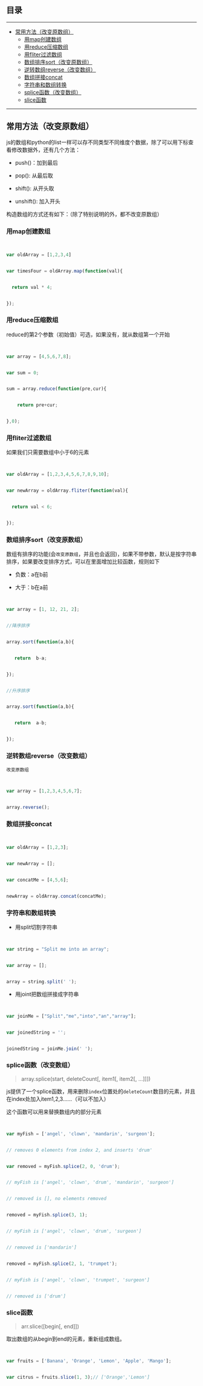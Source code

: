 ## 目录
---
- [常用方法（改变原数组）](#常用方法改变原数组)
  - [用map创建数组](#用map创建数组)
  - [用reduce压缩数组](#用reduce压缩数组)
  - [用fliter过滤数组](#用fliter过滤数组)
  - [数组排序sort（改变原数组）](#数组排序sort改变原数组)
  - [逆转数组reverse（改变数组）](#逆转数组reverse改变数组)
  - [数组拼接concat](#数组拼接concat)
  - [字符串和数组转换](#字符串和数组转换)
  - [splice函数（改变数组）](#splice函数改变数组)
  - [slice函数](#slice函数)
---

## 常用方法（改变原数组）

js的数组和python的list一样可以存不同类型不同维度个数据，除了可以用下标查看修改数据外，还有几个方法：

- push()：加到最后

- pop():  从最后取

- shift(): 从开头取

- unshift(): 加入开头

构造数组的方式还有如下：（除了特别说明的外，都不改变原数组）

### 用map创建数组

```js

var oldArray = [1,2,3,4]

var timesFour = oldArray.map(function(val){

  return val * 4;

});

```

### 用reduce压缩数组

reduce的第2个参数（初始值）可选，如果没有，就从数组第一个开始

```js

var array = [4,5,6,7,8];

var sum = 0;

sum = array.reduce(function(pre,cur){

    return pre+cur;

},0);

```

### 用fliter过滤数组

如果我们只需要数组中小于6的元素

```js

var oldArray = [1,2,3,4,5,6,7,8,9,10];

var newArray = oldArray.fliter(function(val){

  return val < 6;

});

```

### 数组排序sort（改变原数组）

数组有排序的功能(会`改变原数组`，并且也会返回)，如果不带参数，默认是按字符串排序，如果要改变排序方式，可以在里面增加比较函数，规则如下

-  负数：a在b前

- 大于：b在a前

```js

var array = [1, 12, 21, 2];

//降序排序

array.sort(function(a,b){

   return  b-a;

});

//升序排序

array.sort(function(a,b){

   return  a-b;

});

```

### 逆转数组reverse（改变数组）

`改变原数组`

```js

var array = [1,2,3,4,5,6,7];

array.reverse();

```

### 数组拼接concat

```js

var oldArray = [1,2,3];

var newArray = [];

var concatMe = [4,5,6];

newArray = oldArray.concat(concatMe);

```

### 字符串和数组转换

- 用split切割字符串

```js

var string = "Split me into an array";

var array = [];

array = string.split(' ');

```

- 用joint把数组拼接成字符串

```js

var joinMe = ["Split","me","into","an","array"];

var joinedString = '';

joinedString = joinMe.join(' ');

```

### splice函数（改变数组）

>array.splice(start, deleteCount[, item1[, item2[, ...]]])

js提供了一个splice函数，用来删除`index`位置处的`deleteCount`数目的元素，并且在index处加入item1,2,3……（可以不加入）

这个函数可以用来替换数组内的部分元素

```js

var myFish = ['angel', 'clown', 'mandarin', 'surgeon'];

// removes 0 elements from index 2, and inserts 'drum'

var removed = myFish.splice(2, 0, 'drum');

// myFish is ['angel', 'clown', 'drum', 'mandarin', 'surgeon']

// removed is [], no elements removed

removed = myFish.splice(3, 1);

// myFish is ['angel', 'clown', 'drum', 'surgeon']

// removed is ['mandarin']

removed = myFish.splice(2, 1, 'trumpet');

// myFish is ['angel', 'clown', 'trumpet', 'surgeon']

// removed is ['drum']

```

### slice函数

>arr.slice([begin[, end]])

取出数组的从begin到end的元素，重新组成数组。

```js

var fruits = ['Banana', 'Orange', 'Lemon', 'Apple', 'Mango'];

var citrus = fruits.slice(1, 3);// ['Orange','Lemon']

```

